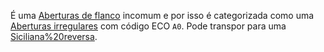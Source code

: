 É uma [Aberturas de flanco](index/Aberturas%20de%20flanco.md) incomum e por isso é categorizada como uma [Aberturas irregulares](index/Aberturas%20irregulares.md) com código ECO `A0`. Pode transpor para uma [Siciliana%20reversa](Abertura%20Inglesa.md#Siciliana%20reversa).